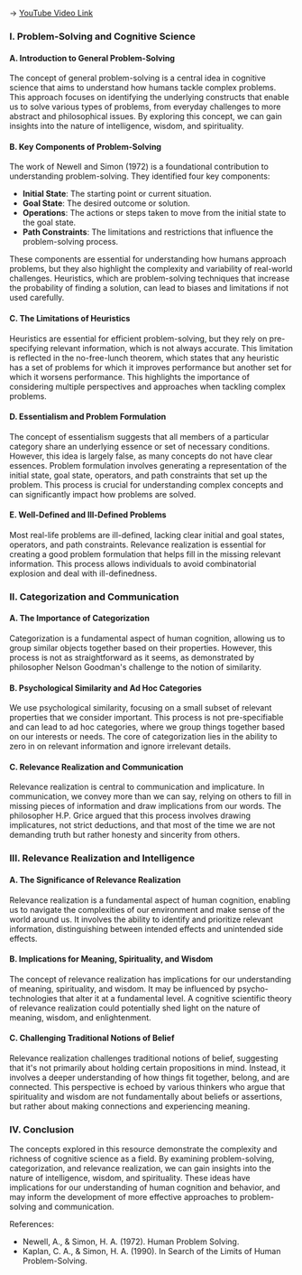 -> [YouTube Video Link](https://www.youtube.com/watch?v=4pM001THXA8&list=PLwzqpDoZ6TCKqhjfiXmgxtPB1LLBrBvKd&index=6&pp=iAQB)

### I. Problem-Solving and Cognitive Science
#### A. Introduction to General Problem-Solving

The concept of general problem-solving is a central idea in cognitive science that aims to understand how humans tackle complex problems. This approach focuses on identifying the underlying constructs that enable us to solve various types of problems, from everyday challenges to more abstract and philosophical issues. By exploring this concept, we can gain insights into the nature of intelligence, wisdom, and spirituality.

#### B. Key Components of Problem-Solving

The work of Newell and Simon (1972) is a foundational contribution to understanding problem-solving. They identified four key components:

*   **Initial State**: The starting point or current situation.
*   **Goal State**: The desired outcome or solution.
*   **Operations**: The actions or steps taken to move from the initial state to the goal state.
*   **Path Constraints**: The limitations and restrictions that influence the problem-solving process.

These components are essential for understanding how humans approach problems, but they also highlight the complexity and variability of real-world challenges. Heuristics, which are problem-solving techniques that increase the probability of finding a solution, can lead to biases and limitations if not used carefully.

#### C. The Limitations of Heuristics

Heuristics are essential for efficient problem-solving, but they rely on pre-specifying relevant information, which is not always accurate. This limitation is reflected in the no-free-lunch theorem, which states that any heuristic has a set of problems for which it improves performance but another set for which it worsens performance. This highlights the importance of considering multiple perspectives and approaches when tackling complex problems.

#### D. Essentialism and Problem Formulation

The concept of essentialism suggests that all members of a particular category share an underlying essence or set of necessary conditions. However, this idea is largely false, as many concepts do not have clear essences. Problem formulation involves generating a representation of the initial state, goal state, operators, and path constraints that set up the problem. This process is crucial for understanding complex concepts and can significantly impact how problems are solved.

#### E. Well-Defined and Ill-Defined Problems

Most real-life problems are ill-defined, lacking clear initial and goal states, operators, and path constraints. Relevance realization is essential for creating a good problem formulation that helps fill in the missing relevant information. This process allows individuals to avoid combinatorial explosion and deal with ill-definedness.

### II. Categorization and Communication
#### A. The Importance of Categorization

Categorization is a fundamental aspect of human cognition, allowing us to group similar objects together based on their properties. However, this process is not as straightforward as it seems, as demonstrated by philosopher Nelson Goodman's challenge to the notion of similarity.

#### B. Psychological Similarity and Ad Hoc Categories

We use psychological similarity, focusing on a small subset of relevant properties that we consider important. This process is not pre-specifiable and can lead to ad hoc categories, where we group things together based on our interests or needs. The core of categorization lies in the ability to zero in on relevant information and ignore irrelevant details.

#### C. Relevance Realization and Communication

Relevance realization is central to communication and implicature. In communication, we convey more than we can say, relying on others to fill in missing pieces of information and draw implications from our words. The philosopher H.P. Grice argued that this process involves drawing implicatures, not strict deductions, and that most of the time we are not demanding truth but rather honesty and sincerity from others.

### III. Relevance Realization and Intelligence
#### A. The Significance of Relevance Realization

Relevance realization is a fundamental aspect of human cognition, enabling us to navigate the complexities of our environment and make sense of the world around us. It involves the ability to identify and prioritize relevant information, distinguishing between intended effects and unintended side effects.

#### B. Implications for Meaning, Spirituality, and Wisdom

The concept of relevance realization has implications for our understanding of meaning, spirituality, and wisdom. It may be influenced by psycho-technologies that alter it at a fundamental level. A cognitive scientific theory of relevance realization could potentially shed light on the nature of meaning, wisdom, and enlightenment.

#### C. Challenging Traditional Notions of Belief

Relevance realization challenges traditional notions of belief, suggesting that it's not primarily about holding certain propositions in mind. Instead, it involves a deeper understanding of how things fit together, belong, and are connected. This perspective is echoed by various thinkers who argue that spirituality and wisdom are not fundamentally about beliefs or assertions, but rather about making connections and experiencing meaning.

### IV. Conclusion
The concepts explored in this resource demonstrate the complexity and richness of cognitive science as a field. By examining problem-solving, categorization, and relevance realization, we can gain insights into the nature of intelligence, wisdom, and spirituality. These ideas have implications for our understanding of human cognition and behavior, and may inform the development of more effective approaches to problem-solving and communication.

References:

*   Newell, A., & Simon, H. A. (1972). Human Problem Solving.
*   Kaplan, C. A., & Simon, H. A. (1990). In Search of the Limits of Human Problem-Solving.